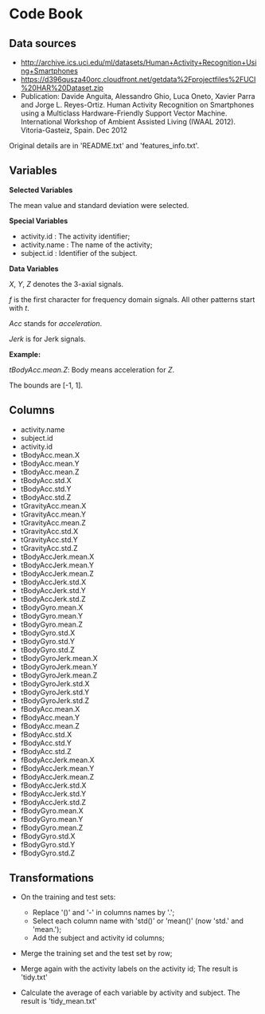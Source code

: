 Code Book
=========

Data sources
------------
  * http://archive.ics.uci.edu/ml/datasets/Human+Activity+Recognition+Using+Smartphones
  * https://d396qusza40orc.cloudfront.net/getdata%2Fprojectfiles%2FUCI%20HAR%20Dataset.zip
  * Publication: Davide Anguita, Alessandro Ghio, Luca Oneto, Xavier Parra and Jorge L. Reyes-Ortiz. Human Activity Recognition on Smartphones using a Multiclass Hardware-Friendly Support Vector Machine. International Workshop of Ambient Assisted Living (IWAAL 2012). Vitoria-Gasteiz, Spain. Dec 2012
  
  Original details are in 'README.txt' and 'features_info.txt'.

Variables
---------

**Selected Variables**

The mean value and standard deviation were selected.

**Special Variables**

  * activity.id : The activity identifier;
  * activity.name : The name of the activity;
  * subject.id : Identifier of the subject.

**Data Variables**

*X*, *Y*, *Z* denotes the 3-axial signals.

*f* is the first character for frequency domain signals.
All other patterns start with *t*.

*Acc* stands for *acceleration*.

*Jerk* is for Jerk signals.

**Example:**

*tBodyAcc.mean.Z*: Body means acceleration for *Z*.

The bounds are [-1, 1].

Columns
------
* activity.name
* subject.id
* activity.id
* tBodyAcc.mean.X
* tBodyAcc.mean.Y
* tBodyAcc.mean.Z
* tBodyAcc.std.X
* tBodyAcc.std.Y
* tBodyAcc.std.Z
* tGravityAcc.mean.X
* tGravityAcc.mean.Y
* tGravityAcc.mean.Z
* tGravityAcc.std.X
* tGravityAcc.std.Y
* tGravityAcc.std.Z
* tBodyAccJerk.mean.X
* tBodyAccJerk.mean.Y
* tBodyAccJerk.mean.Z
* tBodyAccJerk.std.X
* tBodyAccJerk.std.Y
* tBodyAccJerk.std.Z
* tBodyGyro.mean.X
* tBodyGyro.mean.Y
* tBodyGyro.mean.Z
* tBodyGyro.std.X
* tBodyGyro.std.Y
* tBodyGyro.std.Z
* tBodyGyroJerk.mean.X
* tBodyGyroJerk.mean.Y
* tBodyGyroJerk.mean.Z
* tBodyGyroJerk.std.X
* tBodyGyroJerk.std.Y
* tBodyGyroJerk.std.Z
* fBodyAcc.mean.X
* fBodyAcc.mean.Y
* fBodyAcc.mean.Z
* fBodyAcc.std.X
* fBodyAcc.std.Y
* fBodyAcc.std.Z
* fBodyAccJerk.mean.X
* fBodyAccJerk.mean.Y
* fBodyAccJerk.mean.Z
* fBodyAccJerk.std.X
* fBodyAccJerk.std.Y
* fBodyAccJerk.std.Z
* fBodyGyro.mean.X
* fBodyGyro.mean.Y
* fBodyGyro.mean.Z
* fBodyGyro.std.X
* fBodyGyro.std.Y
* fBodyGyro.std.Z

Transformations
---------------
* On the training and test sets:
  * Replace '()' and '-' in columns names by '.';
  * Select each column name with 'std()' or 'mean()' (now 'std.' and 'mean.');
  * Add the subject and activity id columns;
* Merge the training set and the test set by row;
* Merge again with the activity labels on the activity id;
The result is 'tidy.txt'

* Calculate the average of each variable by activity and subject.
The result is 'tidy_mean.txt'
